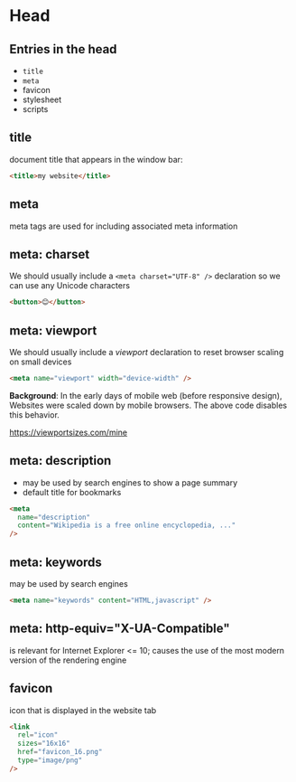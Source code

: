# Head

## Entries in the head

- `title`
- `meta`
- favicon
- stylesheet
- scripts

## title

document title that appears in the window bar:

```html
<title>my website</title>
```

## meta

meta tags are used for including associated meta information

## meta: charset

We should usually include a `<meta charset="UTF-8" />` declaration so we can use any Unicode characters

```html
<button>😊</button>
```

## meta: viewport

We should usually include a _viewport_ declaration to reset browser scaling on small devices

```html
<meta name="viewport" width="device-width" />
```

**Background**: In the early days of mobile web (before responsive design), Websites were scaled down by mobile browsers. The above code disables this behavior.

https://viewportsizes.com/mine

## meta: description

- may be used by search engines to show a page summary
- default title for bookmarks

```html
<meta
  name="description"
  content="Wikipedia is a free online encyclopedia, ..."
/>
```

## meta: keywords

may be used by search engines

```html
<meta name="keywords" content="HTML,javascript" />
```

## meta: http-equiv="X-UA-Compatible"

is relevant for Internet Explorer <= 10; causes the use of the most modern version of the rendering engine

## favicon

icon that is displayed in the website tab

```html
<link
  rel="icon"
  sizes="16x16"
  href="favicon_16.png"
  type="image/png"
/>
```
